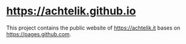 # https://achtelik.github.io

This project contains the public website of https://achtelik.it bases on https://pages.github.com.
